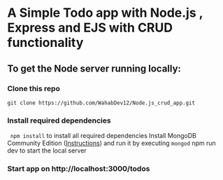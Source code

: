 # A Simple Todo app with Node.js , Express and EJS with CRUD functionality

## To get the Node server running locally:

### Clone this repo
``` git clone https://github.com/WahabDev12/Node.js_crud_app.git ```

### Install required dependencies

``` npm install``` to install all required dependencies
Install MongoDB Community Edition ([Instructions](https://docs.mongodb.com/manual/tutorial/)) and run it by executing ``` mongod ```
npm run dev to start the local server


### Start app on http://localhost:3000/todos
